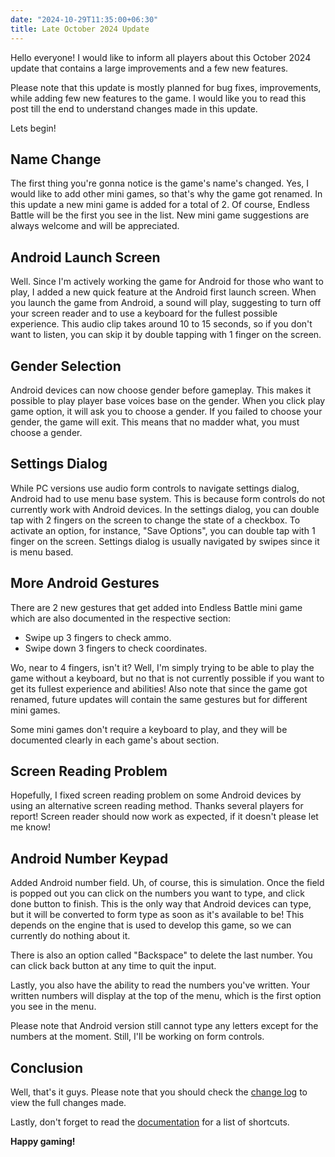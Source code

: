 ```yaml
---
date: "2024-10-29T11:35:00+06:30"
title: Late October 2024 Update
---
```

Hello everyone! I would like to inform all players about this October 2024 update that contains a large improvements and a few new features.
<!--more-->
Please note that this update is mostly planned for bug fixes, improvements, while adding few new features to the game. I would like you to read this post till the end to understand changes made in this update.

Lets begin!

## Name Change
The first thing you're gonna notice is the game's name's changed. Yes, I would like to add other mini games, so that's why the game got renamed. In this update a new mini game is added for a total of 2. Of course, Endless Battle will be the first you see in the list. New mini game suggestions are always welcome and will be appreciated.

## Android Launch Screen
Well. Since I'm actively working the game for Android for those who want to play, I added a new quick feature at the Android first launch screen. When you launch the game from Android, a sound will play, suggesting to turn off your screen reader and to use a keyboard for the fullest possible experience.
This audio clip takes around 10 to 15 seconds, so if you don't want to listen, you can skip it by double tapping with 1 finger on the screen.

## Gender Selection
Android devices can now choose gender before gameplay. This makes it possible to play player base voices base on the gender. When you click play game option, it will ask you to choose a gender. If you failed to choose your gender, the game will exit. This means that no madder what, you must choose a gender.

## Settings Dialog
While PC versions use audio form controls to navigate settings dialog, Android had to use menu base system. This is because form controls do not currently work with Android devices. In the settings dialog, you can double tap with 2 fingers on the screen to change the state of a checkbox. To activate an option, for instance, "Save Options", you can double tap with 1 finger on the screen. Settings dialog is usually navigated by swipes since it is menu based.

## More Android Gestures
There are 2 new gestures that get added into  Endless Battle mini game which are also documented in the respective section:
- Swipe up 3 fingers to check ammo.
- Swipe down 3 fingers to check coordinates.

Wo, near to 4 fingers, isn't it? Well, I'm simply trying to be able to play the game without a keyboard, but no that is not currently possible if you want to get its fullest experience and abilities! Also note that since the game got renamed, future updates will contain the same gestures but for different mini games.

Some mini games don't require a keyboard to play, and they will be documented clearly in each game's about section.

## Screen Reading Problem
Hopefully, I fixed screen reading problem on some Android devices by using an alternative screen reading method. Thanks several players for report! Screen reader should now work as expected, if it doesn't please let me know!

## Android Number Keypad
Added Android number field. Uh, of course, this is simulation. Once the field is popped out you can click on the numbers you want to type, and click done button to finish. This is the only way that Android devices can type, but it will be converted to form type as soon as it's available to be! This depends on the engine that is used to develop this game, so we can currently do nothing about it.

There is also an option called "Backspace" to delete the last number. You can click back button at any time to quit the input.

Lastly, you also have the ability to read the numbers you've written. Your written numbers will display at the top of the menu, which is the first option you see in the menu.

Please note that Android version still cannot type any letters except for the numbers at the moment. Still, I'll be working on form controls.

## Conclusion
Well, that's it guys. Please note that you should check the [change log](@/changelog.md) to view the full changes made.

Lastly, don't forget to read the [documentation](@/docs/_index.md) for a list of shortcuts.

**Happy gaming!**